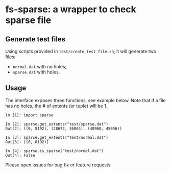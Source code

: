 # fs-sparse: a wrapper to check sparse file


## Generate test files

Using scripts provided in `test/create_test_file.sh`, it will generate two
files:

* `normal.dat` with no holes;
* `sparse.dat` with holes.


## Usage

The interface exposes three functions, see example below. Note that if a file
has no holes, the # of extents (or tuple) will be 1.

    In [1]: import sparse

    In [2]: sparse.get_extents("test/sparse.dat")
    Out[2]: [(0, 8192), (28672, 36864), (40960, 45056)]

    In [3]: sparse.get_extents("test/normal.dat")
    Out[3]: [(0, 8192)]

    In [4]: sparse.is_sparse("test/normal.dat")
    Out[4]: False


Please open issues for bug fix or feature requests.


